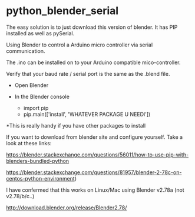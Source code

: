 # python_blender_serial


The easy solution is to just download this version of blender. It has PIP installed as well as pySerial.  

Using Blender to control a Arduino micro controller via serial communication.

The .ino can be installed on to your Arduino compatible mico-controller.

Verify that your baud rate / serial port is the same as the .blend file.

- Open Blender
- In the Blender console 
    
    - import pip
    - pip.main(['install', 'WHATEVER PACKAGE U NEEDl'])

*This is really handy if you have other packages to install 


If you want to download from blender site and configure yourself. Take a look at these links:

https://blender.stackexchange.com/questions/56011/how-to-use-pip-with-blenders-bundled-python

 https://blender.stackexchange.com/questions/81957/blender-2-78c-on-centos-python-environment)

I have confermed that this works on  Linux/Mac using Blender v2.78a (not v2.78/b/c..)  

http://download.blender.org/release/Blender2.78/

